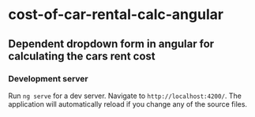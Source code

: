 # cost-of-car-rental-calc-angular
## Dependent dropdown form in angular for calculating the cars rent cost


### Development server

Run `ng serve` for a dev server. Navigate to `http://localhost:4200/`. The application will automatically reload if you change any of the source files.


